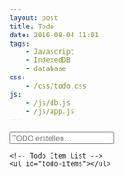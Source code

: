 ```yaml
---
layout: post
title: Todo
date: 2016-08-04 11:01
tags:
    - Javascript
    - IndexedDB
    - database
css:
    - /css/todo.css
js:
    - /js/db.js
    - /js/app.js
---
```


<div id="page-wrapper">
    <!-- Form for new Todo Items -->
    <form id="new-todo-form" method="POST" action="#">
        <input type="text" name="new-todo" id="new-todo" placeholder="TODO erstellen…" required>
    </form>
    
    <!-- Todo Item List -->
    <ul id="todo-items"></ul>
</div>
